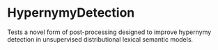 # HypernymyDetection
Tests a novel form of post-processing designed to improve hypernymy detection in unsupervised distributional lexical semantic models.
